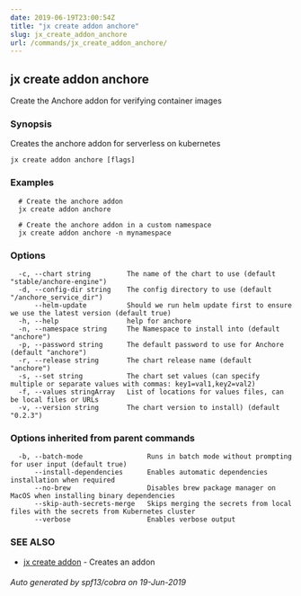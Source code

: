 ```yaml
---
date: 2019-06-19T23:00:54Z
title: "jx create addon anchore"
slug: jx_create_addon_anchore
url: /commands/jx_create_addon_anchore/
---
```

## jx create addon anchore

Create the Anchore addon for verifying container images

### Synopsis

Creates the anchore addon for serverless on kubernetes

```
jx create addon anchore [flags]
```

### Examples

```
  # Create the anchore addon
  jx create addon anchore
  
  # Create the anchore addon in a custom namespace
  jx create addon anchore -n mynamespace
```

### Options

```
  -c, --chart string         The name of the chart to use (default "stable/anchore-engine")
  -d, --config-dir string    The config directory to use (default "/anchore_service_dir")
      --helm-update          Should we run helm update first to ensure we use the latest version (default true)
  -h, --help                 help for anchore
  -n, --namespace string     The Namespace to install into (default "anchore")
  -p, --password string      The default password to use for Anchore (default "anchore")
  -r, --release string       The chart release name (default "anchore")
  -s, --set string           The chart set values (can specify multiple or separate values with commas: key1=val1,key2=val2)
  -f, --values stringArray   List of locations for values files, can be local files or URLs
  -v, --version string       The chart version to install) (default "0.2.3")
```

### Options inherited from parent commands

```
  -b, --batch-mode                Runs in batch mode without prompting for user input (default true)
      --install-dependencies      Enables automatic dependencies installation when required
      --no-brew                   Disables brew package manager on MacOS when installing binary dependencies
      --skip-auth-secrets-merge   Skips merging the secrets from local files with the secrets from Kubernetes cluster
      --verbose                   Enables verbose output
```

### SEE ALSO

* [jx create addon](/commands/jx_create_addon/)	 - Creates an addon

###### Auto generated by spf13/cobra on 19-Jun-2019
